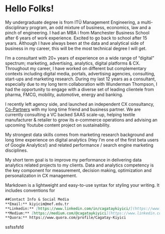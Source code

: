 


# Hello Folks!
My  undergraduate degree is from ITÜ Management Engineering, a multi-disciplinary program, an odd mixture of business, economics, law and a pinch of engineering. I had an MBA i from Manchester Business School  after 6 years of work experience. Excited to go back to school after 15 years. Although I have always been at the data and analytical side of business in my career, this will be the most technical degree I will get. 

I’m a consultant with 20+ years of experience on a wide range of “digital” spectrum; marketing, advertising, analytics, digital platforms & CX. Throughout my career, I have worked on different but complementary contexts including digital media, portals, advertising agencies, consulting, start-ups and marketing research. During my last 12 years as a consultant, especially due to my long term collaboration with Wunderman Thompson, I had the opportunity to engage with a diverse set of leading clientele from pharma, FMCG, mobility, automotive, energy and banking.

I recently left agency side, and launched an independent CX consultancy, [Co-Partners](https://www.linkedin.com/company/co-partnersco) with my long time friend and business partner. We are currently consulting a VC backed SAAS scale-up, helping textile manufacturer & retailer to grow its e-commerce operations and  advising an upcoming Youtube content project on sustainability. 

My strongest data skills comes from marketing research background and long time experience on digital analytics (Hey I'm one of the first beta users of Google Analytics!) and related performance / search engine marketing disciplines.  

My short term goal is to improve my performance in delivering data analytics related projects to my clients. Data and analytics competency is the key component for measurement, decision making, optimization and personalization in CX management.



Markdown is a lightweight and easy-to-use syntax for styling your writing. It includes conventions for

```markdown
##Contact Info & Social Media
**Email:** kiyicim@mef.edu.tr 
**Linkedin:** [https://www.linkedin.com/in/cagataykiyici/](https://www.linkedin.com/in/cagataykiyici/)
**Medium:** [https://medium.com/@cagataykiyici](https://www.linkedin.com/in/cagataykiyici/)
**Quora:** https://www.quora.com/profile/Cagatay-Kiyici 
```
ssfssfsfd

